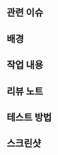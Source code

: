 <!-- 불필요한 항목은 삭제해주세요 -->


## 관련 이슈

<!-- 관련있는 이슈 번호(#000)을 적어주세요. -->

## 배경

<!-- PR과 관련된 논의 쓰레드, 디자인 가이드, 관련 PR 링크 등을 적어주세요 -->

## 작업 내용

<!-- PR 작성 이유와 어떤 변경이 있었는지를 포함합니다. PR에 많은 변경이 있는 경우 추가되는 클래스들의 구조나 동작 등 자세하게 적는 경우도 있습니다 -->

## 리뷰 노트

<!-- 구현 시에 고민이었던 점들 혹은 특정 부분에 대한 의도가 있었다면 PR 리뷰의 이해를 돕기 위해 서술합니다. 또한 리뷰어에게 특정 부분에 대한 집중 혹은 코멘트를 요청하는 경우에 작성합니다. -->

## 테스트 방법

<!-- PR 리뷰어가 이 PR의 변경사항을 확인할 수 있는 방법을 서술합니다. 의도하는 테스트 결과도 서술하면 더 좋습니다 -->

## 스크린샷

<!-- 화면 전환이나 인터랙션이 있는 경우 GIF를, 정적인 화면이라면 스크린샷을 첨부합니다. -->
<!-- <img width="" alt="" src=""> -->

<!--## 해당 PR 확정 사항-->

<!-- 해당 PR 리뷰 과정에서 논의된 확정 사항을 develop 브랜치에 머지하기 전 정리합니다. -->
